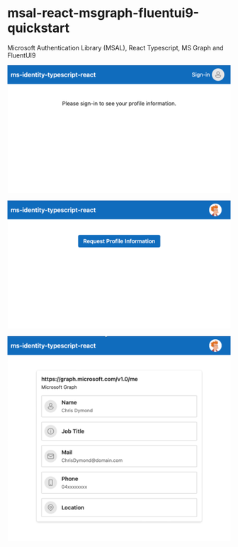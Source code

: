 # msal-react-msgraph-fluentui9-quickstart
Microsoft Authentication Library (MSAL), React Typescript, MS Graph and FluentUI9

![Sign-in Page](readme-files/Screen-1.png?raw=true "Sign-in Page")

![Signed-in User](readme-files/Screen-2.png?raw=true "Signed-in User")

![Signed-in User with Profile](readme-files/Screen-3.png?raw=true "Signed-in User With MS Graph Profile")